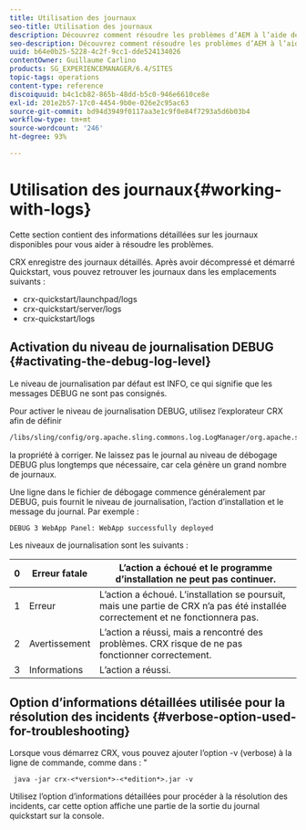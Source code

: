 ```yaml
---
title: Utilisation des journaux
seo-title: Utilisation des journaux
description: Découvrez comment résoudre les problèmes d’AEM à l’aide des journaux.
seo-description: Découvrez comment résoudre les problèmes d’AEM à l’aide des journaux.
uuid: b64e0b25-5228-4c2f-9cc1-dde524134026
contentOwner: Guillaume Carlino
products: SG_EXPERIENCEMANAGER/6.4/SITES
topic-tags: operations
content-type: reference
discoiquuid: b4c1cb82-865b-48dd-b5c0-946e6610ce8e
exl-id: 201e2b57-17c0-4454-9b0e-026e2c95ac63
source-git-commit: bd94d3949f0117aa3e1c9f0e84f7293a5d6b03b4
workflow-type: tm+mt
source-wordcount: '246'
ht-degree: 93%

---
```


# Utilisation des journaux{#working-with-logs}

Cette section contient des informations détaillées sur les journaux disponibles pour vous aider à résoudre les problèmes.

CRX enregistre des journaux détaillés. Après avoir décompressé et démarré Quickstart, vous pouvez retrouver les journaux dans les emplacements suivants :

* crx-quickstart/launchpad/logs
* crx-quickstart/server/logs
* crx-quickstart/logs

## Activation du niveau de journalisation DEBUG {#activating-the-debug-log-level}

Le niveau de journalisation par défaut est INFO, ce qui signifie que les messages DEBUG ne sont pas consignés.

Pour activer le niveau de journalisation DEBUG, utilisez l’explorateur CRX afin de définir

```xml
/libs/sling/config/org.apache.sling.commons.log.LogManager/org.apache.sling.commons.log.level
```

la propriété à corriger. Ne laissez pas le journal au niveau de débogage DEBUG plus longtemps que nécessaire, car cela génère un grand nombre de journaux.

Une ligne dans le fichier de débogage commence généralement par DEBUG, puis fournit le niveau de journalisation, l’action d’installation et le message du journal. Par exemple :

```xml
DEBUG 3 WebApp Panel: WebApp successfully deployed
```

Les niveaux de journalisation sont les suivants :

| 0 | Erreur fatale | L’action a échoué et le programme d’installation ne peut pas continuer. |
|---|---|---|
| 1 | Erreur | L’action a échoué. L’installation se poursuit, mais une partie de CRX n’a pas été installée correctement et ne fonctionnera pas. |
| 2 | Avertissement | L’action a réussi, mais a rencontré des problèmes. CRX risque de ne pas fonctionner correctement. |
| 3 | Informations | L’action a réussi. |

## Option d’informations détaillées utilisée pour la résolution des incidents {#verbose-option-used-for-troubleshooting}

Lorsque vous démarrez CRX, vous pouvez ajouter l’option -v (verbose) à la ligne de commande, comme dans : &quot;

` java -jar crx-<*version*>-<*edition*>.jar -v`

Utilisez l’option d’informations détaillées pour procéder à la résolution des incidents, car cette option affiche une partie de la sortie du journal quickstart sur la console.

